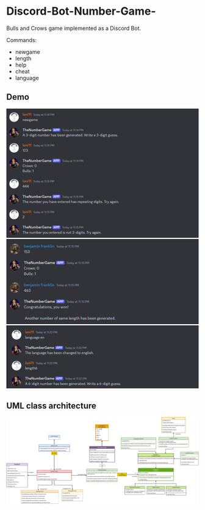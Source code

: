# Discord-Bot-Number-Game-

Bulls and Crows game implemented as a Discord Bot. 

Commands: 
- newgame
- length
- help
- cheat
- language

## Demo
<p>
     <img src = "doc/demo_1.png">
      <img src = "doc/demo_2.png">
    <img src = "doc/demo_3.png">
</p>

## UML class architecture
<p>
   <img src="doc/UML.png">
</p>



